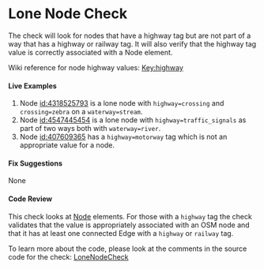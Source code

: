 # Lone Node Check

The check will look for nodes that have a highway tag but are not part of a way that has a highway or railway tag.
It will also verify that the highway tag value is correctly associated with a Node element.

Wiki reference for node highway values: [Key:highway](https://wiki.openstreetmap.org/wiki/Key:highway)
#### Live Examples

1. Node [id:4318525793](https://www.openstreetmap.org/node/4318525793) is a lone node with `highway=crossing` and `crossing=zebra` on a `waterway=stream`.
2. Node [id:4547445454](https://www.openstreetmap.org/node/4547445454) is a lone node with `highway=traffic_signals` as part of two ways both with `waterway=river`.
3. Node [id:407609365](https://www.openstreetmap.org/node/407609365) has a `highway=motorway` tag which is not an appropriate value for a node.

#### Fix Suggestions

None

#### Code Review

This check looks at [Node](https://github.com/osmlab/atlas/blob/dev/src/main/java/org/openstreetmap/atlas/geography/atlas/items/Node.java) elements.
For those with a `highway` tag the check validates that the value is appropriately associated with an OSM node and that it has at least one connected Edge with a `highway` or `railway` tag.

To learn more about the code, please look at the comments in the source code for the check:
[LoneNodeCheck](../../src/main/java/org/openstreetmap/atlas/checks/validation/points/LoneNodeCheck.java)

